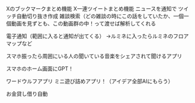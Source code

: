 
Xのブックマークまとめ機能
X一連ツイートまとめ機能
ニュースを通知で
ツイッチ自動切り抜き作成
雑談検索（どの雑談の時にこの話をしていたか、一個一個動画を見ずとも、この動画群の中！って渡せば解析してくれる

電子通知（範囲に入ると通知が出てくる）
→ルミネに入ったらルミネのフロアマップなど

スマホ振ったら周囲にいる人の聞いている音楽をシェアされて聞けるアプリ

スマホのホーム画面にGPT！

ワードウルフアプリ
ミニ遊び詰めアプリ！（アイデア全部AIにもらう）

お金貸し借り自動